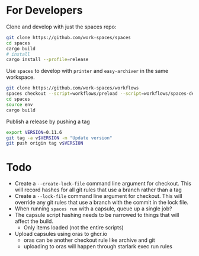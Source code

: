 # For Developers

Clone and develop with just the spaces repo:

```sh
git clone https://github.com/work-spaces/spaces
cd spaces
cargo build
# install
cargo install --profile=release
```

Use `spaces` to develop with `printer` and `easy-archiver` in the same workspace.

```sh
git clone https://github.com/work-spaces/workflows
spaces checkout --script=workflows/preload --script=workflows/spaces-develop --name=spaces-updates
cd spaces
source env
cargo build
```

Publish a release by pushing a tag

```sh
export VERSION=0.11.6
git tag -a v$VERSION -m "Update version"
git push origin tag v$VERSION
```

# Todo

- Create a `--create-lock-file` command line argument for checkout. This will record hashes for all git rules that use a branch rather than a tag
- Create a `--lock-file` command line argument for checkout. This will override any git rules that use a branch with the commit in the lock file.
- When running `spaces run` with a capsule, queue up a single job?
- The capsule script hashing needs to be narrowed to things that will affect the build.
  - Only items loaded (not the entire scripts)
- Upload capsules using oras to ghcr.io
  - oras can be another checkout rule like archive and git
  - uploading to oras will happen through starlark exec run rules